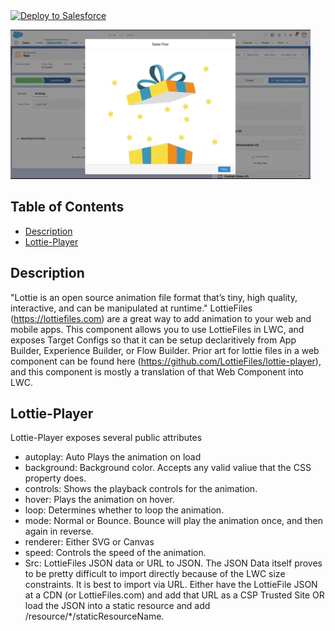 <a href="https://githubsfdeploy.herokuapp.com?owner=madmax983&repo=lottie-lwc&ref=main">
  <img alt="Deploy to Salesforce"
       src="https://raw.githubusercontent.com/afawcett/githubsfdeploy/master/deploy.png">
</a>

![gif of lottie-player](/assets/present.gif "Lottie Player Gif")
## Table of Contents

-   [Description](#description)
-   [Lottie-Player](#lottie-player)

## Description

"Lottie is an open source animation file format that’s tiny, high quality, interactive, and can be manipulated at runtime." LottieFiles (https://lottiefiles.com) are a great way to add animation to your web and mobile apps. This component allows you to use LottieFiles in LWC, and exposes Target Configs so that it can be setup declaritively from App Builder, Experience Builder, or Flow Builder. Prior art for lottie files in a web component can be found here (https://github.com/LottieFiles/lottie-player), and this component is mostly a translation of that Web Component into LWC.

## Lottie-Player

Lottie-Player exposes several public attributes

- autoplay: Auto Plays the animation on load
- background: Background color. Accepts any valid valiue that the CSS property does.
- controls: Shows the playback controls for the animation.
- hover: Plays the animation on hover.
- loop: Determines whether to loop the animation.
- mode: Normal or Bounce. Bounce will play the animation once, and then again in reverse.
- renderer: Either SVG or Canvas
- speed: Controls the speed of the animation.
- Src: LottieFiles JSON data or URL to JSON. The JSON Data itself proves to be pretty difficult to import directly because of the LWC size constraints. It is best to import via URL. Either have the LottieFile JSON at a CDN (or LottieFiles.com) and add that URL as a CSP Trusted Site OR load the JSON into a static resource and add /resource/*/staticResourceName.

